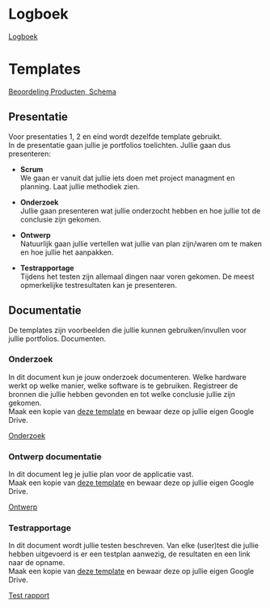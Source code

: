 # Logboek
[Logboek](https://docs.google.com/spreadsheets/d/1Ket6vl1Wts0m4QMc0ilRN2lkJZNlDj7c7xCYud23--4/edit?usp=sharing)

# Templates

[Beoordeling Producten, Schema](https://github.com/MediacollegeAmsterdam/Keuzedeel-Special-Input-Output-2019/blob/master/Keuzedeel/Beoordeling%20producten%20schema.pdf)

## Presentatie
Voor presentaties 1, 2 en eind wordt dezelfde template gebruikt.  
In de presentatie gaan jullie je portfolios toelichten. Jullie gaan dus presenteren:
* **Scrum**  
We gaan er vanuit dat jullie iets doen met project managment en planning. Laat jullie methodiek zien.

* **Onderzoek**  
Jullie gaan presenteren wat jullie onderzocht hebben en hoe jullie tot de conclusie zijn gekomen.   

* **Ontwerp**  
Natuurlijk gaan jullie vertellen wat jullie van plan zijn/waren om te maken en hoe jullie het aanpakken.

* **Testrapportage**  
Tijdens het testen zijn allemaal dingen naar voren gekomen. De meest opmerkelijke testresultaten kan je presenteren.


## Documentatie
De templates zijn voorbeelden die jullie kunnen gebruiken/invullen voor jullie portfolios. Documenten.

### Onderzoek
In dit document kun je jouw onderzoek documenteren. Welke hardware werkt op welke manier, welke software is te gebruiken. Registreer de bronnen die jullie hebben gevonden en tot welke conclusie jullie zijn gekomen.  
Maak een kopie van [deze template](https://docs.google.com/document/d/1-8Lun7FkWvkTVKPMMm6BKp_DRDbwV6GFRjUCsTPgfGQ/edit?usp=sharing) en bewaar deze op jullie eigen Google Drive.

[Onderzoek](https://docs.google.com/document/d/1t3xIskm4JrVIdgxGjOaGB09orWLRLLImgIJ5xIXfyco/edit?usp=sharing)

### Ontwerp documentatie
In dit document leg je jullie plan voor de applicatie vast.  
Maak een kopie van [deze template](https://docs.google.com/document/d/1vUcPZnt2DNiBwPlGxF2GW2h1UzxJ7e13t7Eh3B14KBs/edit?usp=sharing) en bewaar deze op jullie eigen Google Drive.

[Ontwerp](https://docs.google.com/document/d/1o_Gw1OGb8tekNQXpkKzg49ko5ghP9u1o0Mh3BsXSVEY/edit?usp=sharing)

### Testrapportage
In dit document wordt jullie testen beschreven. Van elke (user)test die jullie hebben uitgevoerd is er een testplan aanwezig, de resultaten en een link naar de opname.  
Maak een kopie van [deze template](https://docs.google.com/document/d/1GVerzw073bxFV1_LC7WGpq9_S2qSz38tWkvaA_kYpLM/edit?usp=sharing) en bewaar deze op jullie eigen Google Drive.

[Test rapport](https://docs.google.com/document/d/1V6qj__YNYS8INC_2urtPz_wu8lXyTw6gQaAAKzQOKEU/edit?usp=sharing)
